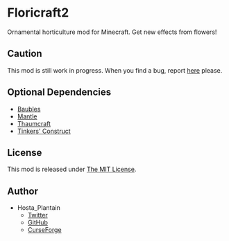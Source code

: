 # Floricraft2

Ornamental horticulture mod for Minecraft. Get new effects from flowers!

## Caution

This mod is still work in progress. When you find a bug, report [here](https://github.com/HostaPlantain/Floricraft2/issues/new) please.

## Optional Dependencies

+ [Baubles](https://minecraft.curseforge.com/projects/baubles)
+ [Mantle](https://minecraft.curseforge.com/projects/mantle)
+ [Thaumcraft](https://minecraft.curseforge.com/projects/thaumcraft)
+ [Tinkers' Construct](https://minecraft.curseforge.com/projects/tinkers-construct)

## License

This mod is released under [The MIT License](/LICENSE).

## Author

+ Hosta_Plantain
	+ [Twitter](https://twitter.com/hosta_plantain)
	+ [GitHub](https://github.com/HostaPlantain)
	+ [CurseForge](https://minecraft.curseforge.com/members/Hosta_Plantain)
